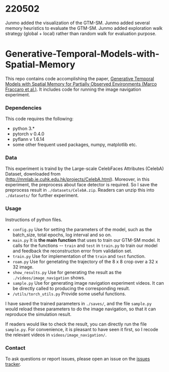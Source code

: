# 220502
Junmo added the visualization of the GTM-SM.
Junmo added several memory heuristics to evaluate the GTM-SM.
Junmo added exploration walk strategy (global + local) rather than random walk for evaluation purpose.

# Generative-Temporal-Models-with-Spatial-Memory

This repo contains code accomplishing the paper, 	[Generative Temporal Models with Spatial Memory
for Partially Observed Environments (Marco Fraccaro et al.)](https://arxiv.org/abs/1804.09401). It includes code for running the image navigation experiment.


### Dependencies
This code requires the following:
* python 3.\*
* pytorch v 0.4.0
* pyflann v 1.6.14
* some other frequent used packages, numpy, matplotlib etc.


### Data
This experiment is traind by the Large-scale CelebFaces Attributes (CelebA) Dataset, downloaded from (http://mmlab.ie.cuhk.edu.hk/projects/CelebA.html). Moreover, in this experiment, the preprocess about face detector is required. So I save the preprocess result in `./datasets/CelebA.zip`. Readers can unzip this into `./datasets/` for further experiment.


### Usage
Instructions of python files.
- `config.py`
  Use for setting the parameters of the model, such as the batch_size, total epochs, log interval and so on.
- `main.py`
  It is **the main function** that uses to train our GTM-SM model. It calls for the functions -- `train` and `test` in `train.py` to train our model and feedback the reconstructon error from validation set.
- `train.py`
  Use for implementation of the `train` and `test` function.
- `roam.py`
  Use for genetating the trajectory of the 8 x 8 crop over a 32 x 32 image.
- `show_results.py`
  Use for generating the result as the `./videos/image_navigation` shows.
- `sample.py`
  Use for generating image navigation experiment videos. It can be directly called to producing the corresponding result.
- `/utils/torch_utils.py`
  Provide some useful functions.
  
I have saved the trained parameters in `./saves/`, and the file `sample.py` would reload these parameters to do the image navigation, so that it can reproduce the simulation result.

If readers would like to check the result, you can directly run the file `sample.py`. For convenience, it is pleasant to have seen it first, so I recode the relevant videos in `videos/image_navigation/`.


### Contact
To ask questions or report issues, please open an issue on the [issues tracker](https://github.com/chenxy99/Generative-Temporal-Models-with-Spatial-Memory/issues).
